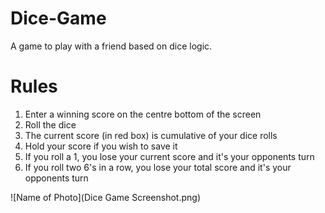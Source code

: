 # Dice-Game
A game to play with a friend based on dice logic.

# Rules
1) Enter a winning score on the centre bottom of the screen  
2) Roll the dice  
3) The current score (in red box) is cumulative of your dice rolls  
4) Hold your score if you wish to save it  
5) If you roll a 1, you lose your current score and it's your opponents turn  
6) If you roll two 6's in a row, you lose your total score and it's your opponents turn  

![Name of Photo](Dice Game Screenshot.png)
